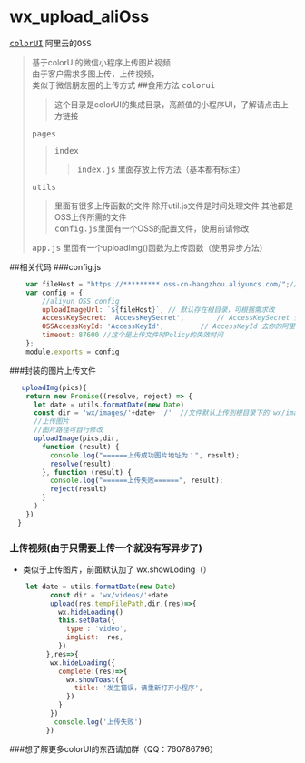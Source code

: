 # wx_upload_aliOss
[<kbd>colorUI</kbd>](https://github.com/weilanwl/ColorUI) <kbd>阿里云的OSS</kbd>
>基于colorUI的微信小程序上传图片视频  
>由于客户需求多图上传，上传视频，  
>类似于微信朋友圈的上传方式
##食用方法
> <kbd>colorui</kbd>
>>这个目录是colorUI的集成目录，高颜值的小程序UI，了解请点击上方链接  
>
><kbd> pages</kbd>
>> <kbd>index</kbd>
>>> <kbd>index.js</kbd> 里面存放上传方法（基本都有标注）
>
><kbd> utils  </kbd>
>> 里面有很多上传函数的文件 除开util.js文件是时间处理文件 其他都是OSS上传所需的文件  
>>  <kbd>config.js</kbd>里面有一个OSS的配置文件，使用前请修改     
>
> <kbd>app.js</kbd> 里面有一个uploadImg()函数为上传函数（使用异步方法）


##相关代码
###config.js
```js
    var fileHost = "https://*********.oss-cn-hangzhou.aliyuncs.com/";//你的阿里云地址最后面跟上一个/   在你当前小程序的后台的uploadFile 合法域名也要配上这个域名
    var config = {
        //aliyun OSS config
        uploadImageUrl: `${fileHost}`, // 默认存在根目录，可根据需求改
        AccessKeySecret: 'AccessKeySecret',        // AccessKeySecret 去你的阿里云上控制台上找
        OSSAccessKeyId: 'AccessKeyId',         // AccessKeyId 去你的阿里云上控制台上找
        timeout: 87600 //这个是上传文件时Policy的失效时间
    };
    module.exports = config
```
###封装的图片上传文件
```js
   uploadImg(pics){
    return new Promise((resolve, reject) => {
      let date = utils.formatDate(new Date)
      const dir = 'wx/images/'+date+ '/'  //文件默认上传到根目录下的 wx/images/$(时间)$/这个目录下
      //上传图片
      //图片路径可自行修改
      uploadImage(pics,dir,
        function (result) {
          console.log("======上传成功图片地址为：", result);
          resolve(result);
        }, function (result) {
          console.log("======上传失败======", result);
          reject(result)
        }
      )
    })
  }
```
### 上传视频(由于只需要上传一个就没有写异步了)
+ 类似于上传图片，前面默认加了 wx.showLoding（）
```js
    let date = utils.formatDate(new Date)
          const dir = 'wx/videos/'+date
          upload(res.tempFilePath,dir,(res)=>{
            wx.hideLoading()
            this.setData({
              type : 'video',
              imgList:  res,
            })
         },res=>{
          wx.hideLoading({
            complete:(res)=>{
              wx.showToast({
                title: '发生错误，请重新打开小程序',
              })
            }
          })
           console.log('上传失败')
         })

```
###想了解更多colorUI的东西请加群（QQ：760786796）

